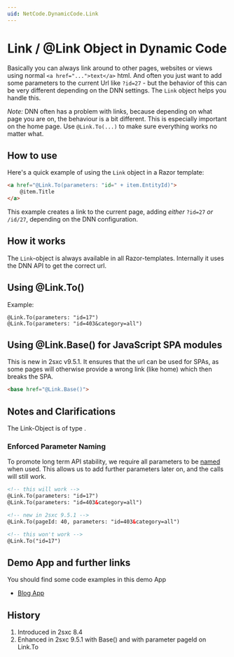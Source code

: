 ```yaml
---
uid: NetCode.DynamicCode.Link
---
```


# Link / @Link Object in Dynamic Code

Basically you can always link around to other pages, websites or views using normal `<a href="...">text</a>` html. And often you just want to add some parameters to the current Url like `?id=27` - but the behavior of this can be very different depending on the DNN settings. The `Link` object helps you handle this. 

_Note:_ DNN often has a problem with links, because depending on what page you are on, the behaviour is a bit different. This is especially important on the home page. Use `@Link.To(...)` to make sure everything works no matter what. 

## How to use

Here's a quick example of using the `Link` object in a Razor template: 

```html
<a href="@Link.To(parameters: "id=" + item.EntityId)">
    @item.Title 
</a>
```

This example creates a link to the current page, adding _either_ `?id=27` _or_ `/id/27`, depending on the DNN configuration. 

## How it works
The `Link`-object is always available in all Razor-templates. Internally it uses the DNN API to get the correct url. 

## Using @Link.To()
Example:

```Razor
@Link.To(parameters: "id=17")
@Link.To(parameters: "id=403&category=all")

```

## Using @Link.Base() for JavaScript SPA modules
This is new in 2sxc v9.5.1. It ensures that the url can be used for SPAs, as some pages will otherwise provide a wrong link (like home) which then breaks the SPA.

```html
<base href="@Link.Base()">
```

## Notes and Clarifications

The Link-Object is of type [](xref:ToSic.Sxc.Web.ILinkHelper).

### Enforced Parameter Naming

To promote long term API stability, we require all parameters to be [named](xref:NetCode.Conventions.NamedParameters) when used. This allows us to add further parameters later on, and the calls will still work.

```html
<!-- this will work -->
@Link.To(parameters: "id=17")
@Link.To(parameters: "id=403&category=all")

<!-- new in 2sxc 9.5.1 -->
@Link.To(pageId: 40, parameters: "id=403&category=all")

<!-- this won't work -->
@Link.To("id=17")
```

## Demo App and further links

You should find some code examples in this demo App
* [Blog App](xref:App.Blog)

## History

1. Introduced in 2sxc 8.4
2. Enhanced in 2sxc 9.5.1 with Base() and with parameter pageId on Link.To
